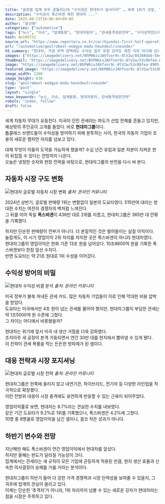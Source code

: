 ```yaml
---
title: "글로벌 업계 모두 흔들리는데 “수익성은 현대차가 앞서더라” … 세계 1위가 코앞, ‘역전승’ 비결은?"
description: "수익성서 폭스바겐 제친 현대차 ..."
date: 2025-08-13T10:06:04+09:00
author: "윤신애"
categories: ["automotive"]
tags: ["뉴스", "이슈", "업계동향", "현대자동차", "관세충격생존전략", "수익성역전드라마"]
hash: de109731
source_url: "https://www.reportera.co.kr/car/hyundai-first-half-operating-profit/"
url: "/automotive/geulrobeol-eobgye-modu-heundeulrineunde/"
h5_summary: "현대차, 거센 무역 장벽에도 수익성 질주 유럽 강자도 제친 이유 어디에 있나"
images: ["https://imagedelivery.net/BhPWbivJAhTvor9c-8lV2w/842b8dab-5be7-4466-2f45-84bed2364a00/public", "https://imagedelivery.net/BhPWbivJAhTvor9c-8lV2w/672b51e3-2a31-488b-48cb-472c87cb0900/public", "https://imagedelivery.net/BhPWbivJAhTvor9c-8lV2w/353514b4-83d4-4350-dbfc-f2f35d6edf00/public", "https://imagedelivery.net/BhPWbivJAhTvor9c-8lV2w/53c0bfea-8905-4242-f3d5-fe8c86238a00/public"]
thumbnail: "https://imagedelivery.net/BhPWbivJAhTvor9c-8lV2w/53c0bfea-8905-4242-f3d5-fe8c86238a00/public"
image: "https://imagedelivery.net/BhPWbivJAhTvor9c-8lV2w/53c0bfea-8905-4242-f3d5-fe8c86238a00/public"
featured_image: "https://imagedelivery.net/BhPWbivJAhTvor9c-8lV2w/53c0bfea-8905-4242-f3d5-fe8c86238a00/public"
image_width: 1200
image_height: 630
slug: "geulrobeol-eobgye-modu-heundeulrineunde"
type: "post"
layout: "single"
news_keywords: "뉴스, 이슈, 업계동향, 현대자동차, 관세충격생존전략"
robots: "index, follow"
draft: false
---
```


세계 자동차 무대가 요동친다. 미국이 던진 관세라는 파도가 산업 전체를 흔들고 있지만, 예상밖의 주인공이 고개를 들었다. 바로 **현대차그룹**이다.  
톱클래스 브랜드들이 수익성을 방어하기 위해 분투하는 사이, 한국의 자동차 기업이 조용히 새로운 챔피언 자리를 넘보고 있다.

대체 무엇이 이들의 도약을 가능하게 했을까? 수십 년간 유럽과 일본 자본이 지켜온 판이 뒤집힐 수 있다는 전망까지 나온다.  
오늘은 냉정한 숫자와 현장 전략을 바탕으로, 현대차그룹의 반전을 다시 써 본다.

## 자동차 시장 구도 변화

![현대차 글로벌 자동차 시장 변화](https://imagedelivery.net/BhPWbivJAhTvor9c-8lV2w/672b51e3-2a31-488b-48cb-472c87cb0900/public)
*출처: 온라인 커뮤니티*


2024년 상반기, 글로벌 판매량 1위는 변함없이 일본의 도요타였다. 515만여 대라는 방대한 수치는 여전히 경쟁자의 벽처럼 느껴진다.  
그 뒤를 이어 독일 **폭스바겐**이 436만 대로 2위를 지켰고, 현대차그룹은 365만 대 안팎을 기록했다.

하지만 단순한 판매량이 전부가 아니다. 더 본질적인 것은 벌어들이는 실질 이익이다.  
놀랍게도, 이 시기 영업이익 2위 자리를 차지한 곳은 폭스바겐이 아니라 현대차였다.  
현대차그룹의 영업이익은 한화 기준 13조 원을 넘어섰다. 10조8600억 원을 기록한 폭스바겐보다 한참 앞선 수치다.  
반면 도요타는 약 21조 원대로 1위 수성을 이어갔다.

## 수익성 방어의 비밀

![현대차 수익성 비결 분석](https://imagedelivery.net/BhPWbivJAhTvor9c-8lV2w/842b8dab-5be7-4466-2f45-84bed2364a00/public)
*출처: 온라인 커뮤니티*


미국 정부가 불쑥 꺼내든 관세 카드. 많은 자동차 기업들이 이로 인해 막대한 비용 압박을 받았다.  
도요타는 미국에서만 4조 원이 넘는 관세를 물어야 했지만, 현대차그룹이 부담한 관세는 약 1조5000억 원 수준에 그쳤다.  
그 차이는 어디에서 비롯됐을까?

현대차는 위기에 앞서 미국 내 생산 거점을 더욱 강화했다.  
조지아주 새 공장이 본격 가동되면서 연간 30만 대를 현지에서 뽑아낼 수 있게 됐다.  
이 전략이 관세 폭풍을 막는 든든한 방파제가 된 셈이다.

## 대응 전략과 시장 포지셔닝

![현대차 글로벌 시장 전략](https://imagedelivery.net/BhPWbivJAhTvor9c-8lV2w/353514b4-83d4-4350-dbfc-f2f35d6edf00/public)
*출처: 온라인 커뮤니티*


현대차그룹은 한쪽에 쏠리지 않고 내연기관, 하이브리드, 전기차 등 다양한 라인업을 적극적으로 확장했다.  
이런 전방위 대응이 시장 충격에도 유연하게 반응할 수 있는 근육이 되어주었다.

영업이익률로 보면, 현대차는 8.7%라는 견실한 수치를 내보였다.  
같은 기간 도요타가 9.2%로 1위를 기록했으나, 폭스바겐은 4.2%에 그쳤다.  
10명 중 8명꼴로 영업이익을 남긴 셈이니, 결코 작은 성과가 아니다.

## 하반기 변수와 전망

지난해만 해도 폭스바겐이 연간 영업이익에서 현대차를 앞섰다.  
하지만 올해는 판도가 달라질 가능성이 크다.  
업계에서는 관세라는 새 규칙이 모든 기업에 균등하게 적용된 만큼, 현지 생산 효율과 신속한 의사결정이 승패를 가를 거라는 분석이다.

현대차그룹이 하반기 들어 더 강한 가격 경쟁력과 시장 탄력성을 보여줄 수 있을지, 그 귀추에 업계의 관심이 쏠리고 있다.  
이제는 단순한 ‘추격자’가 아니라, 1위 자리까지 넘볼 수 있는 새로운 강자가 현대차라는 점을 시장은 주목하고 있다.
